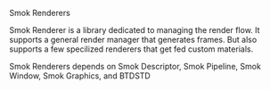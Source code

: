 Smok Renderers

Smok Renderer is a library dedicated to managing the render flow. It supports a general render manager that generates frames.
But also supports a few specilized renderers that get fed custom materials.

Smok Renderers depends on Smok Descriptor, Smok Pipeline, Smok Window, Smok Graphics, and BTDSTD